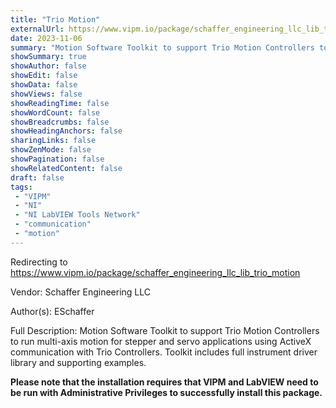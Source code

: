 ```yaml
---
title: "Trio Motion"
externalUrl: https://www.vipm.io/package/schaffer_engineering_llc_lib_trio_motion
date: 2023-11-06
summary: "Motion Software Toolkit to support Trio Motion Controllers to run multi-axis motion for stepper and servo applications using ActiveX communication with Trio Controllers."
showSummary: true
showAuthor: false
showEdit: false
showData: false
showViews: false
showReadingTime: false
showWordCount: false
showBreadcrumbs: false
showHeadingAnchors: false
sharingLinks: false
showZenMode: false
showPagination: false
showRelatedContent: false
draft: false
tags:
 - "VIPM"
 - "NI"
 - "NI LabVIEW Tools Network"
 - "communication"
 - "motion"
---
```


Redirecting to https://www.vipm.io/package/schaffer_engineering_llc_lib_trio_motion

Vendor: Schaffer Engineering LLC

Author(s): ESchaffer
 
Full Description:
Motion Software Toolkit to support Trio Motion Controllers to run multi-axis motion for stepper and servo applications using ActiveX communication with Trio Controllers.  Toolkit includes full instrument driver library and supporting examples.

**Please note that the installation requires that VIPM and LabVIEW need to be run with Administrative Privileges to successfully install this package.**